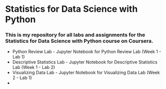 # Statistics for Data Science with Python
### This is my repository for all labs and assignments for the Statistics for Data Science with Python course on Coursera.

- Python Review Lab - Jupyter Notebook for Python Review Lab (Week 1 - Lab 1)
- Descriptive Statistics Lab - Jupyter Notebook for Descriptive Statistics Lab (Week 1 - Lab 2)
- Visualizing Data Lab - Jupyter Notebook for Visualizing Data Lab (Week 2 - Lab 1)
- 
